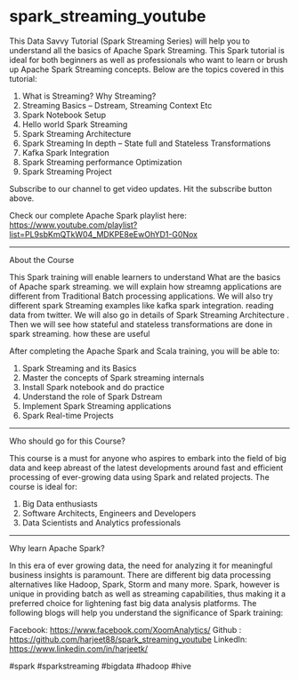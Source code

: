 # spark_streaming_youtube

This Data Savvy Tutorial (Spark Streaming Series) will help you to understand all the basics of Apache Spark Streaming. This Spark tutorial is ideal for both beginners as well as professionals who want to learn or brush up Apache Spark Streaming concepts. Below are the topics covered in this tutorial:

1. What is Streaming? Why Streaming?
2. Streaming Basics – Dstream, Streaming Context Etc
3. Spark Notebook Setup
4. Hello world Spark Streaming
5. Spark Streaming Architecture
6. Spark Streaming In depth – State full and Stateless Transformations
7. Kafka Spark Integration
8. Spark Streaming performance Optimization
9. Spark Streaming Project

Subscribe to our channel to get video updates. Hit the subscribe button above.

Check our complete Apache Spark playlist here: 
https://www.youtube.com/playlist?list=PL9sbKmQTkW04_MDKPE8eEwOhYD1-G0Nox

- - - - - - - - - - - - - -

About the Course

This Spark training will enable learners to understand What are the basics of Apache spark streaming. we will explain how streamng applications are different from Traditional Batch processing applications. We will also try different spark Streaming examples like kafka spark integration. reading data from twitter.
We will also go in details of Spark Streaming Architecture . Then we will see how stateful and stateless transformations are done in spark streaming. how these are useful

After completing the Apache Spark and Scala training, you will be able to:

1) Spark Streaming and its Basics
2) Master the concepts of Spark streaming internals
3) Install Spark notebook and do practice
4) Understand the role of Spark Dstream
5) Implement Spark Streaming applications 
6) Spark Real-time Projects

- - - - - - - - - - - - - - 

Who should go for this Course?

This course is a must for anyone who aspires to embark into the field of big data and keep abreast of the latest developments around fast and efficient processing of ever-growing data using Spark and related projects. The course is ideal for:

1. Big Data enthusiasts 
2. Software Architects, Engineers and Developers 
3. Data Scientists and Analytics professionals

- - - - - - - - - - - - - - 

Why learn Apache Spark?

In this era of ever growing data, the need for analyzing it for meaningful business insights is paramount. There are different big data processing alternatives like Hadoop, Spark, Storm and many more. Spark, however is unique in providing batch as well as streaming capabilities, thus making it a preferred choice for lightening fast big data analysis platforms.
The following blogs will help you understand the significance of Spark training:

Facebook: https://www.facebook.com/XoomAnalytics/
Github : https://github.com/harjeet88/spark_streaming_youtube
LinkedIn: https://www.linkedin.com/in/harjeetk/

#spark #sparkstreaming #bigdata #hadoop
#hive 
